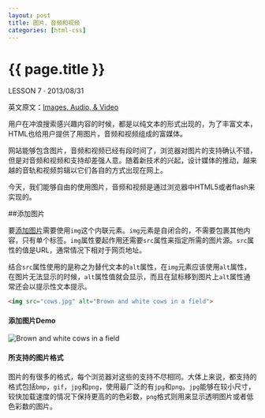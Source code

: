```yaml
---
layout: post
title: 图片、音频和视频
categories: [html-css]
---
```


{{ page.title }}
================

<p class="meta">LESSON 7 · 2013/08/31</p>

英文原文：[Images, Audio, & Video](http://learn.shayhowe.com/html-css/images-audio-video)


用户在冲浪搜索感兴趣内容的时候，都是以纯文本的形式出现的，为了丰富文本，HTML也给用户提供了用图片，音频和视频组成的富媒体。

网站能够包含图片，音频和视频已经有段时间了，浏览器对图片的支持确认不错，但是对音频和视频和支持却差强人意。随着新技术的兴起，设计媒体的推动，越来越的音轨和视频剪辑以它们各自的方式出现在网上。

今天，我们能够自由的使用图片，音频和视频是通过浏览器中HTML5或者flash来实现的。

##添加图片

要[添加图片](http://dev.opera.com/articles/view/17-images-in-html/)需要使用`img`这个内联元素。`img`元素是自闭合的，不需要包裹其他内容，只有单个标签。`img`属性要起作用还需要`src`属性来指定所需的图片源。`src`属性的值是URL，通常情况下相对于网页地址。

结合`src`属性使用的是称之为替代文本的`alt`属性，在`img`元素应该使用`alt`属性，在图片无法显示的时候，`alt`属性值就会显示，而且在鼠标移到图片上`alt`属性通常还会以提示性文本提示。


```html
<img src="cows.jpg" alt="Brown and white cows in a field">
```

<div class="code-box">
<h4>添加图片Demo</h4>
<div>
<img src="http://learn.hicc.me/images/2013/09/cows.jpg" alt="Brown and white cows in a field">
</div>
</div>

<div class="code-box">
<h4>所支持的图片格式</h4>
<p>
图片的有很多的格式，每个浏览器对这些的支持不尽相同。大体上来说，都支持的格式包括<code>bmp</code>，<code>gif</code>，<code>jpg</code>和<code>png</code>，使用最广泛的有<code>jpg</code>和<code>png</code>。<code>jpg</code>能够在较小尺寸，较快加载速度的情况下保持更高的的色彩数，<code>png</code>格式则用来显示透明图片或者低色彩数的图片。
</p>
</div>